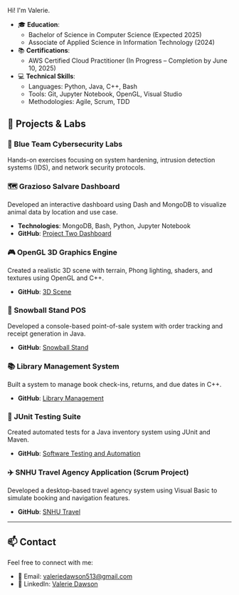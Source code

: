 Hi! I'm Valerie.
- 🎓 **Education**:
  - Bachelor of Science in Computer Science (Expected 2025)
  - Associate of Applied Science in Information Technology (2024)
- 📚 **Certifications**:
  - AWS Certified Cloud Practitioner (In Progress – Completion by June 10, 2025)
- 💻 **Technical Skills**:
  - Languages: Python, Java, C++, Bash
  - Tools: Git, Jupyter Notebook, OpenGL, Visual Studio
  - Methodologies: Agile, Scrum, TDD
 
## 🧪 Projects & Labs

### 🔐 Blue Team Cybersecurity Labs
Hands-on exercises focusing on system hardening, intrusion detection systems (IDS), and network security protocols.

### 🗺️ Grazioso Salvare Dashboard
Developed an interactive dashboard using Dash and MongoDB to visualize animal data by location and use case.
- **Technologies**: MongoDB, Bash, Python, Jupyter Notebook
- **GitHub**: [Project Two Dashboard](https://github.com/Rubysage20/Project-Two-Dashboard)

### 🎮 OpenGL 3D Graphics Engine
Created a realistic 3D scene with terrain, Phong lighting, shaders, and textures using OpenGL and C++.
- **GitHub**: [3D Scene](https://github.com/Rubysage20/3D-Scene)

### 🧾 Snowball Stand POS
Developed a console-based point-of-sale system with order tracking and receipt generation in Java.
- **GitHub**: [Snowball Stand](https://github.com/Rubysage20/Snowball-Stand)

### 📚 Library Management System
Built a system to manage book check-ins, returns, and due dates in C++.
- **GitHub**: [Library Management](https://github.com/Rubysage20/LibraryManagement-Cplusplus)

### 🧪 JUnit Testing Suite
Created automated tests for a Java inventory system using JUnit and Maven.
- **GitHub**: [Software Testing and Automation](https://github.com/Rubysage20/Software-Testing-and-Automation)

### ✈️ SNHU Travel Agency Application (Scrum Project)
Developed a desktop-based travel agency system using Visual Basic to simulate booking and navigation features.
- **GitHub**: [SNHU Travel](https://github.com/Rubysage20/SNHU-Travel)

---

## 📫 Contact

Feel free to connect with me:

- 📧 Email: valeriedawson513@gmail.com
- 💼 LinkedIn: [Valerie Dawson](https://www.linkedin.com/in/valerie-dawson)


<!---
Rubysage20/Rubysage20 is a ✨ special ✨ repository because its `README.md` (this file) appears on your GitHub profile.
You can click the Preview link to take a look at your changes.
--->
